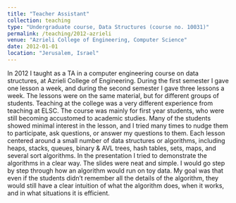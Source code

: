 ```yaml
---
title: "Teacher Assistant"
collection: teaching
type: "Undergraduate course, Data Structures (course no. 10031)"
permalink: /teaching/2012-azrieli
venue: "Azrieli College of Engineering, Computer Science"
date: 2012-01-01
location: "Jerusalem, Israel"
---
```


In 2012 I taught as a TA in a computer engineering course on data structures, at Azrieli College of Engineering. During the first semester I gave one lesson a week, and during the second semester I gave three lessons a week. The lessons were on the same material, but for different groups of students. Teaching at the college was a very different experience from teaching at ELSC. The course was mainly for first year students, who were still becoming accustomed to academic studies. Many of the students showed minimal interest in the lesson, and I tried many times to nudge them to participate, ask questions, or answer my questions to them. Each lesson centered around a small number of data structures or algorithms, including heaps, stacks, queues, binary & AVL trees, hash tables, sets, maps, and several sort algorithms. In the presentation I tried to demonstrate the algorithms in a clear way. The slides were neat and simple. I would go step by step through how an algorithm would run on toy data. My goal was that even if the students didn’t remember all the details of the algorithm, they would still have a clear intuition of what the algorithm does, when it works, and in what situations it is efficient. 
